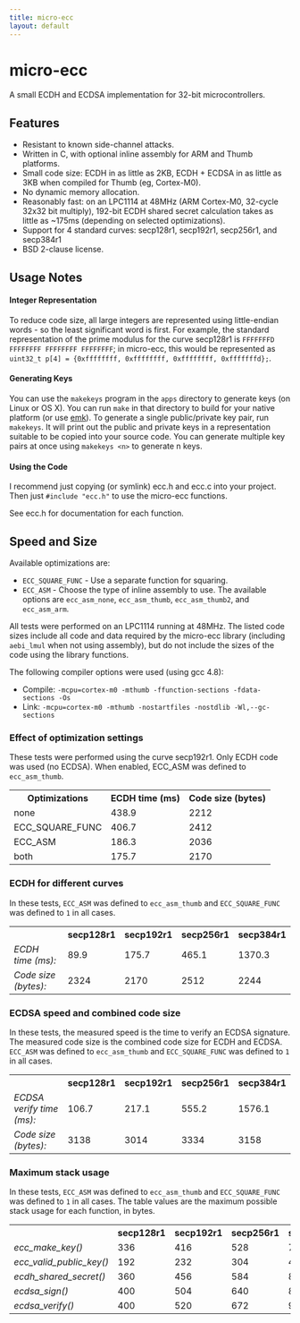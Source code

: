 ```yaml
---
title: micro-ecc
layout: default
---
```


micro-ecc
==========

A small ECDH and ECDSA implementation for 32-bit microcontrollers.

Features
--------

 * Resistant to known side-channel attacks.
 * Written in C, with optional inline assembly for ARM and Thumb platforms.
 * Small code size: ECDH in as little as 2KB, ECDH + ECDSA in as little as 3KB when compiled for Thumb (eg, Cortex-M0).
 * No dynamic memory allocation.
 * Reasonably fast: on an LPC1114 at 48MHz (ARM Cortex-M0, 32-cycle 32x32 bit multiply), 192-bit ECDH shared secret calculation takes as little as ~175ms (depending on selected optimizations).
 * Support for 4 standard curves: secp128r1, secp192r1, secp256r1, and secp384r1
 * BSD 2-clause license.

Usage Notes
-----------

#### Integer Representation ####

To reduce code size, all large integers are represented using little-endian words - so the least significant word is first. For example, the standard representation of the prime modulus for the curve secp128r1 is `FFFFFFFD FFFFFFFF FFFFFFFF FFFFFFFF`; in micro-ecc, this would be represented as `uint32_t p[4] = {0xffffffff, 0xffffffff, 0xffffffff, 0xfffffffd};`.

#### Generating Keys ####

You can use the `makekeys` program in the `apps` directory to generate keys (on Linux or OS X). You can run `make` in that directory to build for your native platform (or use [emk](http://kmackay.ca/emk)). To generate a single public/private key pair, run `makekeys`. It will print out the public and private keys in a representation suitable to be copied into your source code. You can generate multiple key pairs at once using `makekeys <n>` to generate n keys.

#### Using the Code ####

I recommend just copying (or symlink) ecc.h and ecc.c into your project. Then just `#include "ecc.h"` to use the micro-ecc functions.

See ecc.h for documentation for each function.

Speed and Size
--------------

Available optimizations are:
 * `ECC_SQUARE_FUNC` - Use a separate function for squaring.
 * `ECC_ASM` - Choose the type of inline assembly to use. The available options are `ecc_asm_none`, `ecc_asm_thumb`, `ecc_asm_thumb2`, and `ecc_asm_arm`.

All tests were performed on an LPC1114 running at 48MHz. The listed code sizes include all code and data required by the micro-ecc library (including `aebi_lmul` when not using assembly),
but do not include the sizes of the code using the library functions.

The following compiler options were used (using gcc 4.8):
 * Compile: `-mcpu=cortex-m0 -mthumb -ffunction-sections -fdata-sections -Os`
 * Link: `-mcpu=cortex-m0 -mthumb -nostartfiles -nostdlib -Wl,--gc-sections`

### Effect of optimization settings ###

These tests were performed using the curve secp192r1. Only ECDH code was used (no ECDSA). When enabled, ECC_ASM was defined to `ecc_asm_thumb`.

<table>
	<tr>
		<th>Optimizations</th>
		<th>ECDH time (ms)</th>
		<th>Code size (bytes)</th>
	</tr>
	<tr>
		<td>none</td>
		<td>438.9</td>
		<td>2212</td>
	</tr>
	<tr>
		<td>ECC_SQUARE_FUNC</td>
		<td>406.7</td>
		<td>2412</td>
	</tr>
	<tr>
		<td>ECC_ASM</td>
		<td>186.3</td>
		<td>2036</td>
	</tr>
	<tr>
		<td>both</td>
		<td>175.7</td>
		<td>2170</td>
	</tr>
</table>

### ECDH for different curves ###

In these tests, `ECC_ASM` was defined to `ecc_asm_thumb` and `ECC_SQUARE_FUNC` was defined to `1` in all cases.

<table>
	<tr>
		<th></th>
		<th>secp128r1</th>
		<th>secp192r1</th>
		<th>secp256r1</th>
		<th>secp384r1</th>
	</tr>
	<tr>
		<td><em>ECDH time (ms):</em></td>
		<td>89.9</td>
		<td>175.7</td>
		<td>465.1</td>
		<td>1370.3</td>
	</tr>
	<tr>
		<td><em>Code size (bytes):</em></td>
		<td>2324</td>
		<td>2170</td>
		<td>2512</td>
		<td>2244</td>
	</tr>
</table>

### ECDSA speed and combined code size ###

In these tests, the measured speed is the time to verify an ECDSA signature. The measured code size is the combined code size for ECDH and ECDSA. `ECC_ASM` was defined to `ecc_asm_thumb` and `ECC_SQUARE_FUNC` was defined to `1` in all cases.

<table>
	<tr>
		<th></th>
		<th>secp128r1</th>
		<th>secp192r1</th>
		<th>secp256r1</th>
		<th>secp384r1</th>
	</tr>
	<tr>
		<td><em>ECDSA verify time (ms):</em></td>
		<td>106.7</td>
		<td>217.1</td>
		<td>555.2</td>
		<td>1576.1</td>
	</tr>
	<tr>
		<td><em>Code size (bytes):</em></td>
		<td>3138</td>
		<td>3014</td>
		<td>3334</td>
		<td>3158</td>
	</tr>
</table>

### Maximum stack usage ###

In these tests, `ECC_ASM` was defined to `ecc_asm_thumb` and `ECC_SQUARE_FUNC` was defined to `1` in all cases. The table values are the maximum possible stack usage for each function, in bytes.

<table>
	<tr>
		<th></th>
		<th>secp128r1</th>
		<th>secp192r1</th>
		<th>secp256r1</th>
		<th>secp384r1</th>
	</tr>
	<tr>
		<td><em>ecc_make_key()</em></td>
		<td>336</td>
		<td>416</td>
		<td>528</td>
		<td>728</td>
	</tr>
	<tr>
		<td><em>ecc_valid_public_key()</em></td>
		<td>192</td>
		<td>232</td>
		<td>304</td>
		<td>424</td>
	</tr>
	<tr>
		<td><em>ecdh_shared_secret()</em></td>
		<td>360</td>
		<td>456</td>
		<td>584</td>
		<td>816</td>
	</tr>
	<tr>
		<td><em>ecdsa_sign()</em></td>
		<td>400</td>
		<td>504</td>
		<td>640</td>
		<td>888</td>
	</tr>
	<tr>
		<td><em>ecdsa_verify()</em></td>
		<td>400</td>
		<td>520</td>
		<td>672</td>
		<td>952</td>
	</tr>
</table>
